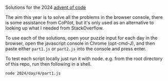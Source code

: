 Solutions for the 2024 [advent of code](https://adventofcode.com/2024)
    
The aim this year is to solve all the problems in the browser console, there is some assistance from CoPilot, but it's only used as an alternative to looking up what I needed from StackOverflow.

To use each of the solutions, open your puzzle input for each day in the browser, open the javascript console in Chrome (opt-cmd-J), and then paste either `part1.js` or `part2.js` into the console and press enter.

To test each script locally just run it with node. e.g. from the root directory of this repo, run then following in a shell.
```shell
node 2024/day/4/part1.js
```